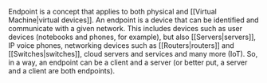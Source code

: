 Endpoint is a concept that applies to both physical and [[Virtual Machine|virtual devices]]. An endpoint is a device that can be identified and communicate with a given network. This includes devices such as user devices (notebooks and phones, for example), but also [[Servers|servers]], IP voice phones, networking devices such as [[Routers|routers]] and [[Switches|switches]], cloud servers and services and many more (IoT). So, in a way, an endpoint can be a client and a server (or better put, a server and a client are both endpoints).